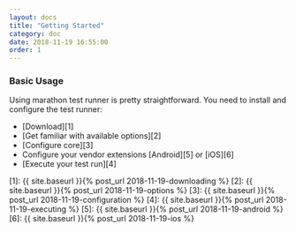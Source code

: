 ```yaml
---
layout: docs
title: "Getting Started"
category: doc
date: 2018-11-19 16:55:00
order: 1
---
```


### Basic Usage

Using marathon test runner is pretty straightforward. You need to install and
configure the test runner:

* [Download][1]
* [Get familiar with available options][2]
* [Configure core][3]
* Configure your vendor extensions [Android][5] or [iOS][6]
* [Execute your test run][4]

[1]: {{ site.baseurl }}{% post_url 2018-11-19-downloading %}
[2]: {{ site.baseurl }}{% post_url 2018-11-19-options %}
[3]: {{ site.baseurl }}{% post_url 2018-11-19-configuration %}
[4]: {{ site.baseurl }}{% post_url 2018-11-19-executing %}
[5]: {{ site.baseurl }}{% post_url 2018-11-19-android %}
[6]: {{ site.baseurl }}{% post_url 2018-11-19-ios %}

